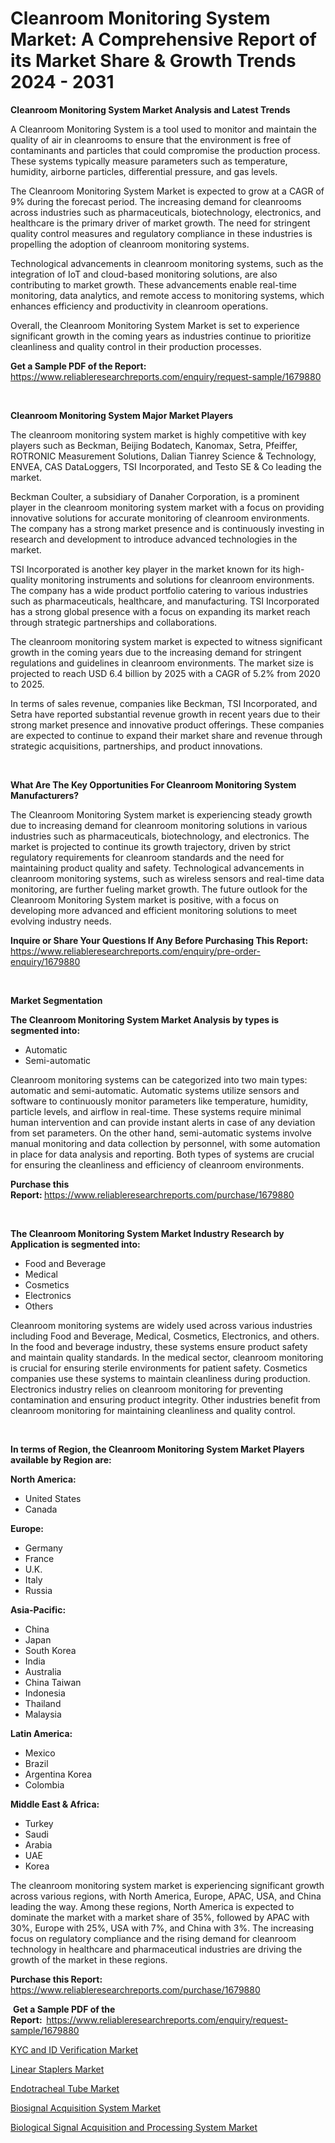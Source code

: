 <p><h1>Cleanroom Monitoring System Market: A Comprehensive Report of its Market Share & Growth Trends 2024 - 2031</h1></p><p><strong>Cleanroom Monitoring System Market Analysis and Latest Trends</strong></p>
<p><p>A Cleanroom Monitoring System is a tool used to monitor and maintain the quality of air in cleanrooms to ensure that the environment is free of contaminants and particles that could compromise the production process. These systems typically measure parameters such as temperature, humidity, airborne particles, differential pressure, and gas levels.</p><p>The Cleanroom Monitoring System Market is expected to grow at a CAGR of 9% during the forecast period. The increasing demand for cleanrooms across industries such as pharmaceuticals, biotechnology, electronics, and healthcare is the primary driver of market growth. The need for stringent quality control measures and regulatory compliance in these industries is propelling the adoption of cleanroom monitoring systems.</p><p>Technological advancements in cleanroom monitoring systems, such as the integration of IoT and cloud-based monitoring solutions, are also contributing to market growth. These advancements enable real-time monitoring, data analytics, and remote access to monitoring systems, which enhances efficiency and productivity in cleanroom operations.</p><p>Overall, the Cleanroom Monitoring System Market is set to experience significant growth in the coming years as industries continue to prioritize cleanliness and quality control in their production processes.</p></p>
<p><strong>Get a Sample PDF of the Report:&nbsp;</strong> <a href="https://www.reliableresearchreports.com/enquiry/request-sample/1679880">https://www.reliableresearchreports.com/enquiry/request-sample/1679880</a></p>
<p>&nbsp;</p>
<p><strong>Cleanroom Monitoring System Major Market Players</strong></p>
<p><p>The cleanroom monitoring system market is highly competitive with key players such as Beckman, Beijing Bodatech, Kanomax, Setra, Pfeiffer, ROTRONIC Measurement Solutions, Dalian Tianrey Science & Technology, ENVEA, CAS DataLoggers, TSI Incorporated, and Testo SE & Co leading the market. </p><p>Beckman Coulter, a subsidiary of Danaher Corporation, is a prominent player in the cleanroom monitoring system market with a focus on providing innovative solutions for accurate monitoring of cleanroom environments. The company has a strong market presence and is continuously investing in research and development to introduce advanced technologies in the market. </p><p>TSI Incorporated is another key player in the market known for its high-quality monitoring instruments and solutions for cleanroom environments. The company has a wide product portfolio catering to various industries such as pharmaceuticals, healthcare, and manufacturing. TSI Incorporated has a strong global presence with a focus on expanding its market reach through strategic partnerships and collaborations.</p><p>The cleanroom monitoring system market is expected to witness significant growth in the coming years due to the increasing demand for stringent regulations and guidelines in cleanroom environments. The market size is projected to reach USD 6.4 billion by 2025 with a CAGR of 5.2% from 2020 to 2025.</p><p>In terms of sales revenue, companies like Beckman, TSI Incorporated, and Setra have reported substantial revenue growth in recent years due to their strong market presence and innovative product offerings. These companies are expected to continue to expand their market share and revenue through strategic acquisitions, partnerships, and product innovations.</p></p>
<p>&nbsp;</p>
<p><strong>What Are The Key Opportunities For Cleanroom Monitoring System Manufacturers?</strong></p>
<p><p>The Cleanroom Monitoring System market is experiencing steady growth due to increasing demand for cleanroom monitoring solutions in various industries such as pharmaceuticals, biotechnology, and electronics. The market is projected to continue its growth trajectory, driven by strict regulatory requirements for cleanroom standards and the need for maintaining product quality and safety. Technological advancements in cleanroom monitoring systems, such as wireless sensors and real-time data monitoring, are further fueling market growth. The future outlook for the Cleanroom Monitoring System market is positive, with a focus on developing more advanced and efficient monitoring solutions to meet evolving industry needs.</p></p>
<p><strong>Inquire or Share Your Questions If Any Before Purchasing This Report:</strong> <a href="https://www.reliableresearchreports.com/enquiry/pre-order-enquiry/1679880">https://www.reliableresearchreports.com/enquiry/pre-order-enquiry/1679880</a></p>
<p>&nbsp;</p>
<p><strong>Market Segmentation</strong></p>
<p><strong>The Cleanroom Monitoring System Market Analysis by types is segmented into:</strong></p>
<p><ul><li>Automatic</li><li>Semi-automatic</li></ul></p>
<p><p>Cleanroom monitoring systems can be categorized into two main types: automatic and semi-automatic. Automatic systems utilize sensors and software to continuously monitor parameters like temperature, humidity, particle levels, and airflow in real-time. These systems require minimal human intervention and can provide instant alerts in case of any deviation from set parameters. On the other hand, semi-automatic systems involve manual monitoring and data collection by personnel, with some automation in place for data analysis and reporting. Both types of systems are crucial for ensuring the cleanliness and efficiency of cleanroom environments.</p></p>
<p><strong>Purchase this Report:&nbsp;</strong><a href="https://www.reliableresearchreports.com/purchase/1679880">https://www.reliableresearchreports.com/purchase/1679880</a></p>
<p>&nbsp;</p>
<p><strong>The Cleanroom Monitoring System Market Industry Research by Application is segmented into:</strong></p>
<p><ul><li>Food and Beverage</li><li>Medical</li><li>Cosmetics</li><li>Electronics</li><li>Others</li></ul></p>
<p><p>Cleanroom monitoring systems are widely used across various industries including Food and Beverage, Medical, Cosmetics, Electronics, and others. In the food and beverage industry, these systems ensure product safety and maintain quality standards. In the medical sector, cleanroom monitoring is crucial for ensuring sterile environments for patient safety. Cosmetics companies use these systems to maintain cleanliness during production. Electronics industry relies on cleanroom monitoring for preventing contamination and ensuring product integrity. Other industries benefit from cleanroom monitoring for maintaining cleanliness and quality control.</p></p>
<p>&nbsp;</p>
<p><strong>In terms of Region, the Cleanroom Monitoring System Market Players available by Region are:</strong></p>
<p>
    <p> <strong> North America: </strong>
        <ul>
            <li>United States</li>
            <li>Canada</li>
        </ul>
        </p> 
    <p> <strong> Europe: </strong>
        <ul>
            <li>Germany</li>
            <li>France</li>
            <li>U.K.</li>
            <li>Italy</li>
            <li>Russia</li>
        </ul>
        </p> 
    <p> <strong> Asia-Pacific: </strong>
        <ul>
            <li>China</li>
            <li>Japan</li>
            <li>South Korea</li>
            <li>India</li>
            <li>Australia</li>
            <li>China Taiwan</li>
            <li>Indonesia</li>
            <li>Thailand</li>
            <li>Malaysia</li>
        </ul>
        </p> 
    <p> <strong> Latin America: </strong>
        <ul>
            <li>Mexico</li>
            <li>Brazil</li>
            <li>Argentina Korea</li>
            <li>Colombia</li>
        </ul>
        </p> 
    <p> <strong> Middle East & Africa: </strong>
        <ul>
            <li>Turkey</li>
            <li>Saudi</li>
            <li>Arabia</li>
            <li>UAE</li>
            <li>Korea</li>
        </ul>
    </p>
    </p>
<p><p>The cleanroom monitoring system market is experiencing significant growth across various regions, with North America, Europe, APAC, USA, and China leading the way. Among these regions, North America is expected to dominate the market with a market share of 35%, followed by APAC with 30%, Europe with 25%, USA with 7%, and China with 3%. The increasing focus on regulatory compliance and the rising demand for cleanroom technology in healthcare and pharmaceutical industries are driving the growth of the market in these regions.</p></p>
<p><strong>Purchase this Report: </strong><a href="https://www.reliableresearchreports.com/purchase/1679880">https://www.reliableresearchreports.com/purchase/1679880</a></p>
<p>&nbsp;<strong>Get a Sample PDF of the Report:&nbsp;&nbsp;</strong><a href="https://www.reliableresearchreports.com/enquiry/request-sample/1679880">https://www.reliableresearchreports.com/enquiry/request-sample/1679880</a></p>
<p><strong></strong></p>
<p><p><a href="https://medium.com/@carolclarkson766/kyc-and-id-verification-market-comprehensive-assessment-by-type-application-and-geography-ba17c034cbef">KYC and ID Verification Market</a></p><p><a href="https://issuu.com/reportprime-2/docs/linear-staplers-market-size-2030.pptx">Linear Staplers Market</a></p><p><a href="https://issuu.com/reportprime-2/docs/endotracheal-tube-market-size-2030.pptx">Endotracheal Tube Market</a></p><p><a href="https://medium.com/@carolclarkson766/biosignal-acquisition-system-market-furnishes-information-on-market-share-market-trends-and-c6d0df58bd02">Biosignal Acquisition System Market</a></p><p><a href="https://medium.com/@carolclarkson766/biological-signal-acquisition-and-processing-system-market-outlook-industry-overview-and-forecast-4499b93e1941">Biological Signal Acquisition and Processing System Market</a></p></p>